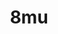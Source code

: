 ---
layout: pid
title: 8mu
owner: Music_Thing_Modular
license: MIT, CC BY-SA 3.0
site: https://www.musicthing.co.uk/
source: https://github.com/TomWhitwell/8mu_Public
---